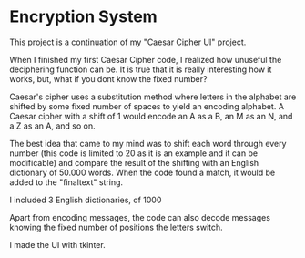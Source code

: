 # Encryption System

This project is a continuation of my "Caesar Cipher UI" project.

When I finished my first Caesar Cipher code, I realized how unuseful the deciphering function can be. It is true that it is really interesting how it works, but, what if you dont know the fixed number?

Caesar's cipher uses a substitution method where letters in the alphabet are shifted by some fixed number of spaces to yield an encoding alphabet. A Caesar cipher with a shift of 1 would encode an A as a B, an M as an N, and a Z as an A, and so on.

The best idea that came to my mind was to shift each word through every number (this code is limited to 20 as it is an example and it can be modificable) and compare the result of the shifting with an English dictionary of 50.000 words. When the code found a match, it would be added to the "finaltext" string.

I included 3 English dictionaries, of 1000

Apart from encoding messages, the code can also decode messages knowing the fixed number of positions the letters switch.

I made the UI with tkinter.
